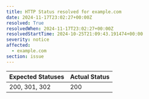 ```yaml
---
title: HTTP Status resolved for example.com
date: 2024-11-17T23:02:27+00:00Z
resolved: True
resolvedWhen: 2024-11-17T23:02:27+00:00Z
resolvedStartTime: 2024-10-25T21:09:43.191474+00:00
severity: notice
affected:
  - example.com
section: issue
---
```


| Expected Statuses | Actual Status  |
|-------------------|----------------|
| 200, 301, 302 | 200 |
